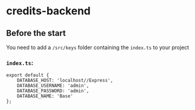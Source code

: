 # credits-backend
## Before the start
You need to add a `/src/keys` folder containing the `index.ts` to your project

### `index.ts`:
````
export default {
    DATABASE_HOST: 'localhost//Express',
    DATABASE_USERNAME: 'admin',
    DATABASE_PASSWORD: 'admin',
    DATABASE_NAME: 'Base'
};
````
